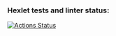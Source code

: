 ### Hexlet tests and linter status:
[![Actions Status](https://github.com/waessum/qa-engineer-project-85/actions/workflows/hexlet-check.yml/badge.svg)](https://github.com/waessum/qa-engineer-project-85/actions)